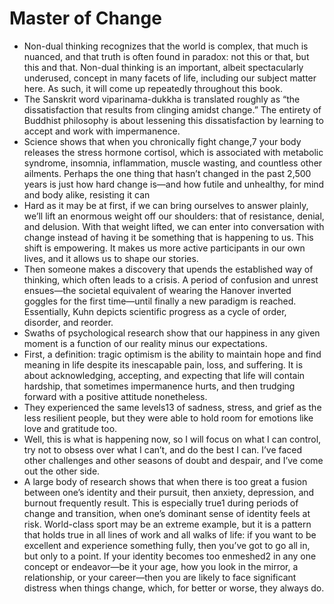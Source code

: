 # Master of Change
- Non-dual thinking recognizes that the world is complex, that much is nuanced, and that truth is often found in paradox: not this or that, but this and that. Non-dual thinking is an important, albeit spectacularly underused, concept in many facets of life, including our subject matter here. As such, it will come up repeatedly throughout this book.
- The Sanskrit word viparinama-dukkha is translated roughly as “the dissatisfaction that results from clinging amidst change.” The entirety of Buddhist philosophy is about lessening this dissatisfaction by learning to accept and work with impermanence.
- Science shows that when you chronically fight change,7 your body releases the stress hormone cortisol, which is associated with metabolic syndrome, insomnia, inflammation, muscle wasting, and countless other ailments. Perhaps the one thing that hasn’t changed in the past 2,500 years is just how hard change is—and how futile and unhealthy, for mind and body alike, resisting it can
- Hard as it may be at first, if we can bring ourselves to answer plainly, we’ll lift an enormous weight off our shoulders: that of resistance, denial, and delusion. With that weight lifted, we can enter into conversation with change instead of having it be something that is happening to us. This shift is empowering. It makes us more active participants in our own lives, and it allows us to shape our stories.
- Then someone makes a discovery that upends the established way of thinking, which often leads to a crisis. A period of confusion and unrest ensues—the societal equivalent of wearing the Hanover inverted goggles for the first time—until finally a new paradigm is reached. Essentially, Kuhn depicts scientific progress as a cycle of order, disorder, and reorder.
- Swaths of psychological research show that our happiness in any given moment is a function of our reality minus our expectations.
- First, a definition: tragic optimism is the ability to maintain hope and find meaning in life despite its inescapable pain, loss, and suffering. It is about acknowledging, accepting, and expecting that life will contain hardship, that sometimes impermanence hurts, and then trudging forward with a positive attitude nonetheless.
- They experienced the same levels13 of sadness, stress, and grief as the less resilient people, but they were able to hold room for emotions like love and gratitude too.
- Well, this is what is happening now, so I will focus on what I can control, try not to obsess over what I can’t, and do the best I can. I’ve faced other challenges and other seasons of doubt and despair, and I’ve come out the other side.
- A large body of research shows that when there is too great a fusion between one’s identity and their pursuit, then anxiety, depression, and burnout frequently result. This is especially true1 during periods of change and transition, when one’s dominant sense of identity feels at risk. World-class sport may be an extreme example, but it is a pattern that holds true in all lines of work and all walks of life: if you want to be excellent and experience something fully, then you’ve got to go all in, but only to a point. If your identity becomes too enmeshed2 in any one concept or endeavor—be it your age, how you look in the mirror, a relationship, or your career—then you are likely to face significant distress when things change, which, for better or worse, they always do.
